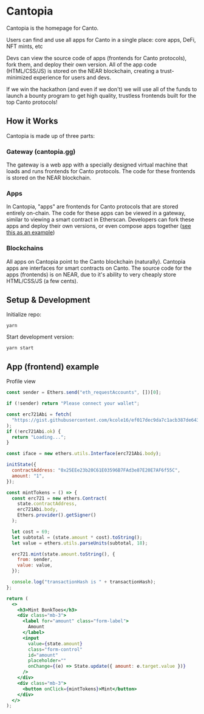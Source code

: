 # Cantopia

Cantopia is the homepage for Canto. 

Users can find and use all apps for Canto in a single place: core apps, DeFi, NFT mints, etc

Devs can view the source code of apps (frontends for Canto protocols), fork them, and deploy their own version. All of the app code (HTML/CSS/JS)  is stored on the NEAR blockchain, creating a trust-minimized experience for users and devs. 

If we win the hackathon (and even if we don't) we will use all of the funds to launch a bounty program to get high quality, trustless frontends built for the top Canto protocols!


## How it Works

Cantopia is made up of three parts:

### Gateway (cantopia.gg)
The gateway is a web app with a specially designed virtual machine that loads and runs frontends for Canto protocols. The code for these frontends is stored on the NEAR blockchain.

### Apps
In Cantopia, "apps" are frontends for Canto protocols that are stored entirely on-chain. The code for these apps can be viewed in a gateway, similar to viewing a smart contract in Etherscan. Developers can fork these apps and deploy their own versions, or even compose apps together ([see this as an example]())

### Blockchains
All apps on Cantopia point to the Canto blockchain (naturally). Cantopia apps are interfaces for smart contracts on Canto. The source code for the apps (frontends) is on NEAR, due to it's ability to very cheaply store HTML/CSS/JS (a few cents).

## Setup & Development

Initialize repo:
```
yarn
```

Start development version:
```
yarn start
```

## App (frontend) example

Profile view 

```jsx
const sender = Ethers.send("eth_requestAccounts", [])[0];

if (!sender) return "Please connect your wallet";

const erc721Abi = fetch(
  "https://gist.githubusercontent.com/kcole16/ef017dec9da7c1acb387de643835e840/raw/c4e0bf37092b4fd2832e971e5210bd70ca2345ab/erc721.abi.json"
);
if (!erc721Abi.ok) {
  return "Loading...";
}

const iface = new ethers.utils.Interface(erc721Abi.body);

initState({
  contractAddress: "0x25EEe23b20C61E03596B7FAd3e87E20E7AF6f55C",
  amount: "1",
});

const mintTokens = () => {
  const erc721 = new ethers.Contract(
    state.contractAddress,
    erc721Abi.body,
    Ethers.provider().getSigner()
  );

  let cost = 69;
  let subtotal = (state.amount * cost).toString();
  let value = ethers.utils.parseUnits(subtotal, 18);

  erc721.mint(state.amount.toString(), {
    from: sender,
    value: value,
  });

  console.log("transactionHash is " + transactionHash);
};

return (
  <>
    <h3>Mint BonkToes</h3>
    <div class="mb-3">
      <label for="amount" class="form-label">
        Amount
      </label>
      <input
        value={state.amount}
        class="form-control"
        id="amount"
        placeholder=""
        onChange={(e) => State.update({ amount: e.target.value })}
      />
    </div>
    <div class="mb-3">
      <button onClick={mintTokens}>Mint</button>
    </div>
  </>
);
```


